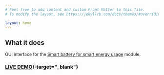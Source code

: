 ```yaml
---
# Feel free to add content and custom Front Matter to this file.
# To modify the layout, see https://jekyllrb.com/docs/themes/#overriding-theme-defaults

layout: home
---
```

## What it does
GUI interface for the [Smart battery for smart energy usage][module] module.

### [LIVE DEMO][demo]{:target="_blank"}
[demo]: /demo.html
[module]: https://github.com/AnatolyPavlov/smart-battery-for-smart-energy-usage
